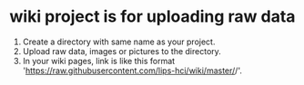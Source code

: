 # wiki project is for uploading raw data
1. Create a directory with same name as your project.
2. Upload raw data, images or pictures to the directory.
3. In your wiki pages, link is like this format 'https://raw.githubusercontent.com/lips-hci/wiki/master/<your directory>/<your filename>'.
